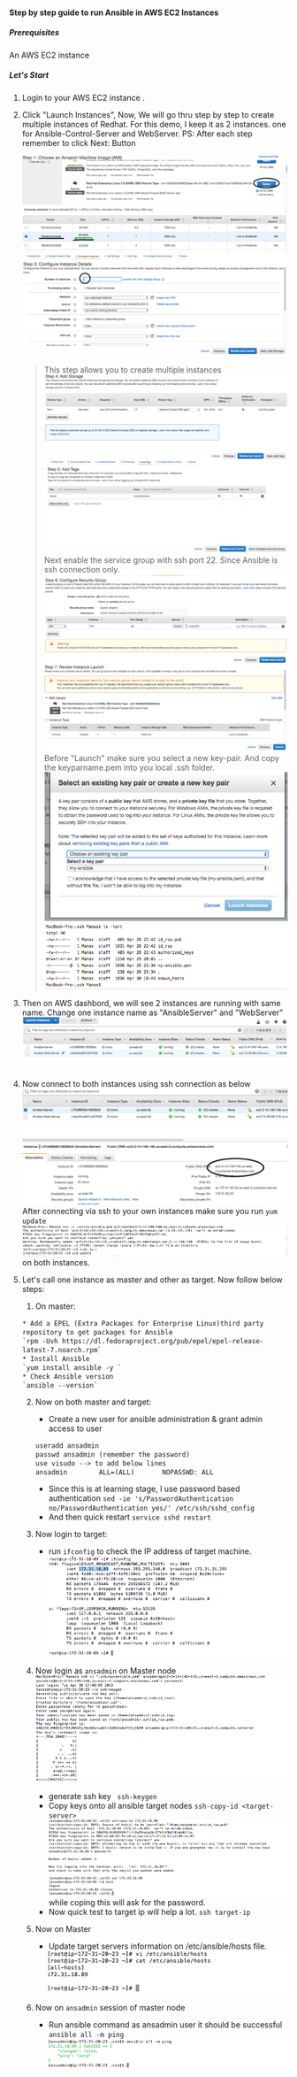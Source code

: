 #### Step by step guide to run Ansible in AWS EC2 Instances

##### Prerequisites
An AWS EC2 instance

##### Let's Start

1.  Login to your AWS EC2 instance .
2.  Click "Launch Instances", 
    Now, We will go thru step by step to create multiple instances of Redhat.
    For this demo, I keep it as 2 instances. one for Ansible-Control-Server and WebServer.
    PS: After each step remember to click Next: Button
    
    ![Step1](/Images/Step1.png)
    ![Step2](/Images/Step2.png) 
    ![Step3](/Images/Step3.png) 
    > This step allows you to create multiple instances
    ![Step4](/Images/Step4.png)
    ![Step5](/Images/Step5.png)
    > Next enable the service group with ssh port 22. Since Ansible is ssh connection only.
    ![Step6](/Images/Step6.png)
    ![Step7](/Images/Step7.png)
    > Before "Launch" make sure you select a new key-pair. And copy the keyparname.pem into you local .ssh folder.
    ![Step8](/Images/Step8.png)
    ![Copy AWS Key to your Local](/Images/Copy%20AWS%20key%20to%20Local.png)
3.  Then on AWS dashbord, we will see 2 instances are running with same name.
    Change one instance name as "AnsibleServer" and "WebServer"   
    ![](/Images/Rename%20Instances.png)  
4.  Now connect to both instances using ssh connection as below
    ![](/Images/AWS%20HostName.png)
    After connecting via ssh to your own instances make sure you run `yum update`
    ![](/Images/SSH%20Connections.png) on both instances.
5.  Let's call one instance as master and other as target. 
    Now follow below steps:
    
    1.   On master: 
  
        * Add a EPEL (Extra Packages for Enterprise Linux)third party repository to get packages for Ansible
        `rpm -Uvh https://dl.fedoraproject.org/pub/epel/epel-release-latest-7.noarch.rpm`
        * Install Ansible
        `yum install ansible -y `
        * Check Ansible version
        `ansible --version`
    2.  Now on both master and target:
        * Create a new user for ansible administration & grant admin access to user
        ```
        useradd ansadmin
        passwd ansadmin (remember the password)
        use visudo --> to add below lines
        ansadmin        ALL=(ALL)       NOPASSWD: ALL
        ```
        * Since this is at learning stage, I use password based authentication 
        `sed -ie 's/PasswordAuthentication no/PasswordAuthentication yes/' /etc/ssh/sshd_config`
        * And then quick restart
        `service sshd restart`
        
    3.  Now login to target:
        * run `ifconfig` to check the IP address of target machine.
        ![](/Images/ip%20addr%20target%20machine.png)
        
    4.  Now login as `ansadmin` on Master node
        ![](/Images/ansadmin%20ssh%20login.png)
        * generate ssh key
        ` ssh-keygen`
        * Copy keys onto all ansible target nodes
        `ssh-copy-id <target-server>`
        ![](/Images/copy%20ssh%20key%20to%20target%20node.png)
        while coping this will ask for the password.
        * Now quick test to target ip will help a lot.
        `ssh target-ip`
        
    5.  Now on Master
        * Update target servers information on /etc/ansible/hosts file.
        ![](/Images/ansible%20host.png)
        
    6.  Now on `ansadmin` session of master node
        * Run ansible command as ansadmin user it should be successful 
        ` ansible all -m ping`
        ![](/Images/AnsibleCommand.png)